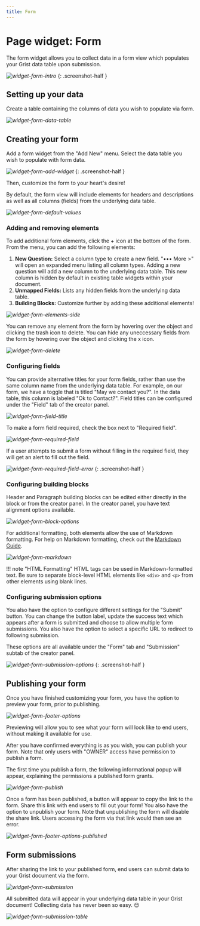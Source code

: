 ```yaml
---
title: Form
---
```


# Page widget: Form

The form widget allows you to collect data in a form view which populates your Grist data table upon submission.

*![widget-form-intro](images/widget-form/widget-form-intro.png)*
{: .screenshot-half }

## Setting up your data

Create a table containing the columns of data you wish to populate via form.

*![widget-form-data-table](images/widget-form/widget-form-data-table.png)*

## Creating your form

Add a form widget from the "Add New" menu. Select the data table you wish to populate with form data. 

*![widget-form-add-widget](images/widget-form/widget-form-add-widget.png)*
{: .screenshot-half }

Then, customize the form to your heart's desire!

By default, the form view will include elements for headers and descriptions as well as all columns (fields) from the underlying data table. 

*![widget-form-default-values](images/widget-form/widget-form-default-values.png)*

### Adding and removing elements

To add additional form elements, click the + icon at the bottom of the form. From the menu, you can add the following elements:

1. **New Question:** Select a column type to create a new field. "••• More >" will open an expanded menu listing all column types. Adding a new question will add a new column to the underlying data table. This new column is hidden by default in existing table widgets within your document.
2. **Unmapped Fields:** Lists any hidden fields from the underlying data table.
3. **Building Blocks:** Customize further by adding these additional elements!

*![widget-form-elements-side](images/widget-form/widget-form-elements-side.png)*

You can remove any element from the form by hovering over the object and clicking the trash icon to delete. You can hide any uneccessary fields from the form by hovering over the object and clicking the x icon.

*![widget-form-delete](images/widget-form/widget-form-delete.png)*

### Configuring fields

You can provide alternative titles for your form fields, rather than use the same column name from the underlying data table. For example, on our form, we have a toggle that is titled "May we contact you?". In the data table, this column is labeled "Ok to Contact?". Field titles can be configured under the "Field" tab of the creator panel.

*![widget-form-field-title](images/widget-form/widget-form-field-title.png)*

To make a form field required, check the box next to "Required field".

*![widget-form-required-field](images/widget-form/widget-form-required-field.png)*

If a user attempts to submit a form without filling in the required field, they will get an alert to fill out the field.

*![widget-form-required-field-error](images/widget-form/widget-form-required-field-error.png)*
{: .screenshot-half }

### Configuring building blocks

Header and Paragraph building blocks can be edited either directly in the block or from the creator panel. In the creator panel, you have text alignment options available.

*![widget-form-block-options](images/widget-form/widget-form-block-options.png)*

For additional formatting, both elements allow the use of Markdown formatting. For help on Markdown formatting, check out the [Markdown Guide](https://www.markdownguide.org/basic-syntax/).

*![widget-form-markdown](images/widget-form/widget-form-markdown.png)*

!!! note "HTML Formatting"
    HTML tags can be used in Markdown-formatted text. Be sure to separate block-level HTML elements like `<div>` and `<p>` from other elements using blank lines.

### Configuring submission options

You also have the option to configure different settings for the "Submit" button. You can change the button label, update the success text which appears after a form is submitted and choose to allow multiple form submissions. You also have the option to select a specific URL to redirect to following submission.

These options are all available under the "Form" tab and "Submission" subtab of the creator panel.

*![widget-form-submission-options](images/widget-form/widget-form-submission-options.png)*
{: .screenshot-half }

## Publishing your form

Once you have finished customizing your form, you have the option to preview your form, prior to publishing.

*![widget-form-footer-options](images/widget-form/widget-form-footer-options.png)*

Previewing will allow you to see what your form will look like to end users, without making it available for use.

After you have confirmed everything is as you wish, you can publish your form. Note that only users with "OWNER" access have permission to publish a form.

The first time you publish a form, the following informational popup will appear, explaining the permissions a published form grants.

*![widget-form-publish](images/widget-form/widget-form-publish.png)*

Once a form has been published, a button will appear to copy the link to the form. Share this link with end users to fill out your form! You also have the option to unpublish your form. Note that unpublishing the form will disable the share link. Users accessing the form via that link would then see an error.

*![widget-form-footer-options-published](images/widget-form/widget-form-footer-options-published.png)*

## Form submissions

After sharing the link to your published form, end users can submit data to your Grist document via the form.

*![widget-form-submission](images/widget-form/widget-form-submission.png)*

All submitted data will appear in your underlying data table in your Grist document! Collecting data has never been so easy. 😍

*![widget-form-submission-table](images/widget-form/widget-form-submission-table.png)*
